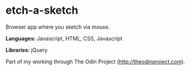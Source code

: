 etch-a-sketch
=============

Browser app where you sketch via mouse.

**Languages:** Javascript, HTML, CSS, Javascript

**Libraries:** jQuery

Part of my working through The Odin Project (http://theodinproject.com).
